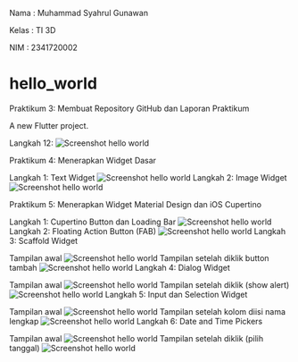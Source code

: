 Nama    : Muhammad Syahrul Gunawan

Kelas   : TI 3D

NIM     : 2341720002

# hello_world

Praktikum 3: Membuat Repository GitHub dan Laporan Praktikum

A new Flutter project.

Langkah 12:
![Screenshot hello world](images/01.PNG)

Praktikum 4: Menerapkan Widget Dasar

Langkah 1: Text Widget
![Screenshot hello world](images/02.PNG)
Langkah 2: Image Widget
![Screenshot hello world](images/03.PNG)

Praktikum 5: Menerapkan Widget Material Design dan iOS Cupertino

Langkah 1: Cupertino Button dan Loading Bar
![Screenshot hello world](images/04.PNG)
Langkah 2: Floating Action Button (FAB)
![Screenshot hello world](images/05.PNG)
Langkah 3: Scaffold Widget

Tampilan awal
![Screenshot hello world](images/06.PNG)
Tampilan setelah diklik button tambah
![Screenshot hello world](images/06_2.PNG)
Langkah 4: Dialog Widget

Tampilan awal
![Screenshot hello world](images/07.PNG)
Tampilan setelah diklik (show alert)
![Screenshot hello world](images/07_2.PNG)
Langkah 5: Input dan Selection Widget

Tampilan awal
![Screenshot hello world](images/08.PNG)
Tampilan setelah kolom diisi nama lengkap
![Screenshot hello world](images/08_2.PNG)
Langkah 6: Date and Time Pickers

Tampilan awal
![Screenshot hello world](images/09.PNG)
Tampilan setelah diklik (pilih tanggal)
![Screenshot hello world](images/09_2.PNG)